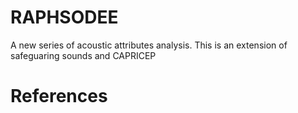# RAPHSODEE
A new series of acoustic attributes analysis. This is an extension of safeguaring sounds and CAPRICEP

# References

